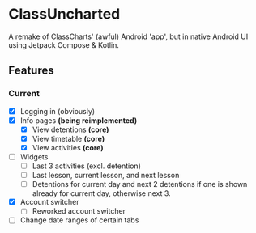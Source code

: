 # ClassUncharted
A remake of ClassCharts' (awful) Android 'app', but in native Android UI using Jetpack Compose & Kotlin.

## Features
### Current
- [x] Logging in (obviously)
- [x] Info pages **(being reimplemented)**
  - [x] View detentions **(core)**
  - [x] View timetable **(core)**
  - [x] View activities **(core)**
- [ ] Widgets
  - [ ] Last 3 activities (excl. detention)
  - [ ] Last lesson, current lesson, and next lesson
  - [ ] Detentions for current day and next 2 detentions if one is shown already for current day, otherwise next 3.
- [x] Account switcher
  - [ ] Reworked account switcher
- [ ] Change date ranges of certain tabs